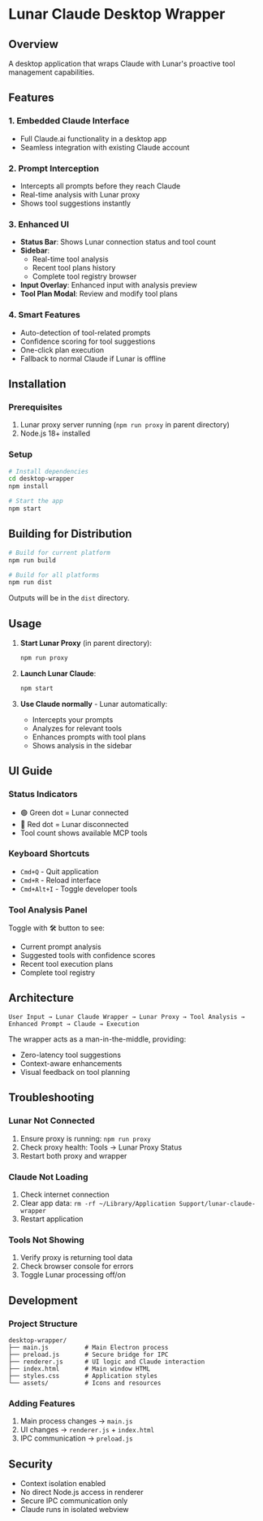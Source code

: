 # Lunar Claude Desktop Wrapper

## Overview
A desktop application that wraps Claude with Lunar's proactive tool management capabilities.

## Features

### 1. **Embedded Claude Interface**
- Full Claude.ai functionality in a desktop app
- Seamless integration with existing Claude account

### 2. **Prompt Interception**
- Intercepts all prompts before they reach Claude
- Real-time analysis with Lunar proxy
- Shows tool suggestions instantly

### 3. **Enhanced UI**
- **Status Bar**: Shows Lunar connection status and tool count
- **Sidebar**: 
  - Real-time tool analysis
  - Recent tool plans history
  - Complete tool registry browser
- **Input Overlay**: Enhanced input with analysis preview
- **Tool Plan Modal**: Review and modify tool plans

### 4. **Smart Features**
- Auto-detection of tool-related prompts
- Confidence scoring for tool suggestions
- One-click plan execution
- Fallback to normal Claude if Lunar is offline

## Installation

### Prerequisites
1. Lunar proxy server running (`npm run proxy` in parent directory)
2. Node.js 18+ installed

### Setup
```bash
# Install dependencies
cd desktop-wrapper
npm install

# Start the app
npm start
```

## Building for Distribution

```bash
# Build for current platform
npm run build

# Build for all platforms
npm run dist
```

Outputs will be in the `dist` directory.

## Usage

1. **Start Lunar Proxy** (in parent directory):
   ```bash
   npm run proxy
   ```

2. **Launch Lunar Claude**:
   ```bash
   npm start
   ```

3. **Use Claude normally** - Lunar automatically:
   - Intercepts your prompts
   - Analyzes for relevant tools
   - Enhances prompts with tool plans
   - Shows analysis in the sidebar

## UI Guide

### Status Indicators
- 🟢 Green dot = Lunar connected
- 🔴 Red dot = Lunar disconnected
- Tool count shows available MCP tools

### Keyboard Shortcuts
- `Cmd+Q` - Quit application
- `Cmd+R` - Reload interface
- `Cmd+Alt+I` - Toggle developer tools

### Tool Analysis Panel
Toggle with 🛠️ button to see:
- Current prompt analysis
- Suggested tools with confidence scores
- Recent tool execution plans
- Complete tool registry

## Architecture

```
User Input → Lunar Claude Wrapper → Lunar Proxy → Tool Analysis → Enhanced Prompt → Claude → Execution
```

The wrapper acts as a man-in-the-middle, providing:
- Zero-latency tool suggestions
- Context-aware enhancements
- Visual feedback on tool planning

## Troubleshooting

### Lunar Not Connected
1. Ensure proxy is running: `npm run proxy`
2. Check proxy health: Tools → Lunar Proxy Status
3. Restart both proxy and wrapper

### Claude Not Loading
1. Check internet connection
2. Clear app data: `rm -rf ~/Library/Application Support/lunar-claude-wrapper`
3. Restart application

### Tools Not Showing
1. Verify proxy is returning tool data
2. Check browser console for errors
3. Toggle Lunar processing off/on

## Development

### Project Structure
```
desktop-wrapper/
├── main.js          # Main Electron process
├── preload.js       # Secure bridge for IPC
├── renderer.js      # UI logic and Claude interaction
├── index.html       # Main window HTML
├── styles.css       # Application styles
└── assets/          # Icons and resources
```

### Adding Features
1. Main process changes → `main.js`
2. UI changes → `renderer.js` + `index.html`
3. IPC communication → `preload.js`

## Security

- Context isolation enabled
- No direct Node.js access in renderer
- Secure IPC communication only
- Claude runs in isolated webview
